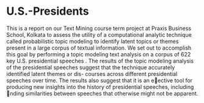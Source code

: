 # U.S.-Presidents


This is a report on our Text Mining course term project at Praxis
Business School, Kolkata to assess the utility of a computational analytic
technique called probabilistic topic modeling to identify latent topics or
themes present in a large corpus of textual information. We set out to
accomplish this goal by performing a topic modeling text analysis on a
corpus of 622 key U.S. presidential speeches .
The results of the topic modeling analysis of the presidential speeches
suggest that the technique accurately identified latent themes or dis-
courses across different presidential speeches over time. The results also
suggest that it is an eective tool for producing new insights into the
history of presidential speeches, including nding similarities between
speeches that otherwise might not be apparent.
